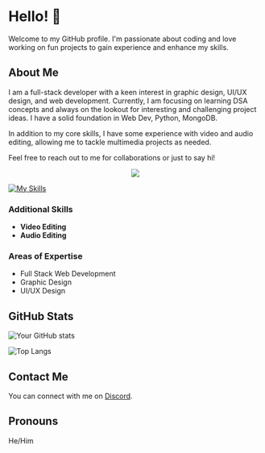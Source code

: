 # Hello! 👋

Welcome to my GitHub profile. I'm passionate about coding and love working on fun projects to gain experience and enhance my skills.

## About Me

I am a full-stack developer with a keen interest in graphic design, UI/UX design, and web development. Currently, I am focusing on learning DSA concepts and always on the lookout for interesting and challenging project ideas. I have a solid foundation in Web Dev, Python, MongoDB.

In addition to my core skills, I have some experience with video and audio editing, allowing me to tackle multimedia projects as needed.

Feel free to reach out to me for collaborations or just to say hi!

<p align="center">
  <a href="https://skillicons.dev">
    <img src="https://skillicons.dev/icons?i=git,kubernetes,docker,c,vim" />
  </a>
</p>

[![My Skills](https://skillicons.dev/icons?i=js,html,css,js,py,mongodb,nextjs,sql,arduino,figma,discordjs)](https://skillicons.dev)

### Additional Skills
- **Video Editing**
- **Audio Editing**

### Areas of Expertise
- Full Stack Web Development
- Graphic Design
- UI/UX Design

## GitHub Stats

![Your GitHub stats](https://github-readme-stats.vercel.app/api?username=TheNabbu&show_icons=true&theme=radical)

![Top Langs](https://github-readme-stats.vercel.app/api/top-langs/?username=TheNabbu&layout=compact&theme=radical)

## Contact Me

You can connect with me on [Discord](https://discordapp.com/users/871603382647943279).

## Pronouns
He/Him
